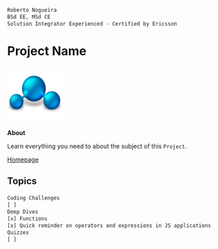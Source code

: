 ```
Roberto Nogueira  
BSd EE, MSd CE
Solution Integrator Experienced - Certified by Ericsson
```
# Project Name

![project image](images/project.png)

**About**

Learn everything you need to about the subject of this `Project`.

[Homepage](https://project.com)

## Topics
```
Coding Challenges
[ ] 
Deep Dives
[x] Functions
[x] Quick reminder on operators and expressions in JS applications
Quizzes
[ ] 
```
